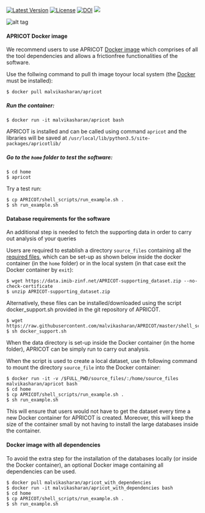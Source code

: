 [![Latest Version](https://img.shields.io/pypi/v/bio-apricot.svg)](https://pypi.python.org/pypi/bio-apricot/)
[![License](https://img.shields.io/pypi/l/bio-apricot.svg)](https://pypi.python.org/pypi/bio-apricot/)
[![DOI](https://zenodo.org/badge/21283/malvikasharan/APRICOT.svg)](https://zenodo.org/badge/latestdoi/21283/malvikasharan/APRICOT)
[![](https://images.microbadger.com/badges/image/malvikasharan/apricot.svg)](https://microbadger.com/images/malvikasharan/apricot "Get your own image badge on microbadger.com")

![alt tag](https://github.com/malvikasharan/APRICOT/blob/master/APRICOT_logo.png)

#### APRICOT Docker image

We recommend users to use APRICOT [Docker image](https://docs.docker.com/v1.8/userguide/dockerimages/) which comprises of all the tool dependencies and allows a frictionfree functionalities of the software.

Use the follwing command to pull th image toyour local system (the [Docker](https://docs.docker.com/engine/installation/) must be installed):

````
$ docker pull malvikasharan/apricot
````

##### Run the container:
````
$ docker run -it malvikasharan/apricot bash
````

APRICOT is installed and can be called using command `apricot` and the libraries will be saved at `/usr/local/lib/python3.5/site-packages/apricotlib/`


##### Go to the `home` folder to test the software:

````
$ cd home
$ apricot
````

Try a test run:

````
$ cp APRICOT/shell_scripts/run_example.sh .
$ sh run_example.sh
````

#### Database requirements for the software

An additional step is needed to fetch the supporting data in order to carry out analysis of your queries

  Users are required to establish a directory `source_files` containing all the [required files](https://github.com/malvikasharan/APRICOT/blob/master/documentation/database_dependencies.md), which can be set-up as shown below inside the docker container (in the `home` folder) or in the local system (in that case exit the Docker container by `exit`):

  ```
  $ wget https://data.imib-zinf.net/APRICOT-supporting_dataset.zip --no-check-certificate
  $ unzip APRICOT-supporting_dataset.zip
  ```

  Alternatively, these files can be installed/downloaded using the script docker_support.sh provided in the git repository of APRICOT.

  ```
  $ wget https://raw.githubusercontent.com/malvikasharan/APRICOT/master/shell_scripts/docker_support.sh
  $ sh docker_support.sh
  ```

When the data directory is set-up inside the Docker container (in the home folder), APRICOT can be simply run to carry out analysis.

When the script is used to create a local dataset, use th following command to mount the directory `source_file` into the Docker container:

```
$ docker run -it -v /$FULL_PWD/source_files/:/home/source_files malvikasharan/apricot bash
$ cd home
$ cp APRICOT/shell_scripts/run_example.sh .
$ sh run_example.sh
```

This will ensure that users would not have to get the dataset every time a new Docker container for APRICOT is created. Moreover, this will keep the size of the container small by not having to install the large databases inside the container.

#### Docker image with all dependencies

To avoid the extra step for the installation of the databases locally (or inside the Docker container), an optional Docker image containing all dependencies can be used.

````
$ docker pull malvikasharan/apricot_with_dependencies
$ docker run -it malvikasharan/apricot_with_dependencies bash
$ cd home
$ cp APRICOT/shell_scripts/run_example.sh .
$ sh run_example.sh
````


